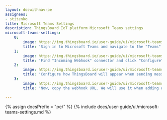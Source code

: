 ```yaml
---
layout: docwithnav-pe
assignees:
- stitenko
title: Microsoft Teams Settings
description: ThingsBoard IoT platform Microsoft Teams settings
microsoft-teams-settings:
    0:
        image: https://img.thingsboard.io/user-guide/ui/microsoft-teams/microsoft-teams-1-settings.png
        title: 'Sign in to Microsoft Teams and navigate to the "Teams" tab, then click on the three dots next to your channel name. In the drop-down menu click on the "Connectors" item;'
    1:
        image: https://img.thingsboard.io/user-guide/ui/microsoft-teams/microsoft-teams-2-settings.png
        title: 'Find "Incoming Webhook" connector and click "Configure";'
    2:
        image: https://img.thingsboard.io/user-guide/ui/microsoft-teams/microsoft-teams-3-settings.png
        title: 'Configure how ThingsBoard will appear when sending messages to your channel (choose a name and icon), and click "Create";'
    3:
        image: https://img.thingsboard.io/user-guide/ui/microsoft-teams/microsoft-teams-4-settings.png
        title: 'Now, copy the webhook URL. We will use it when adding a notification recipients group in your ThingsBoard instance.'

---
```


{% assign docsPrefix = "pe/" %}
{% include docs/user-guide/ui/microsoft-teams-settings.md %}